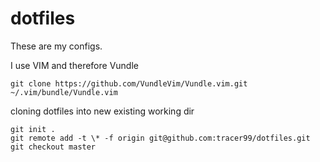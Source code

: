 # dotfiles
These are my configs.

I use VIM and therefore Vundle

```
git clone https://github.com/VundleVim/Vundle.vim.git ~/.vim/bundle/Vundle.vim
```

cloning dotfiles into new existing working dir

```
git init .
git remote add -t \* -f origin git@github.com:tracer99/dotfiles.git
git checkout master
```
